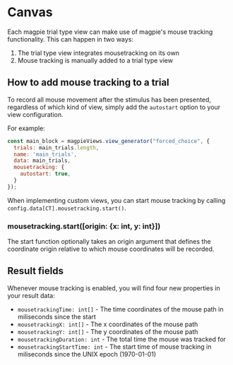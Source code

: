 # Canvas

Each magpie trial type view can make use of magpie's mouse tracking functionality. This can happen in two ways:

1. The trial type view integrates mousetracking on its own
2. Mouse tracking is manually added to a trial type view

## How to add mouse tracking to a trial

To record all mouse movement after the stimulus has been presented, regardless of which kind of view, simply add the `autostart` option to your view configuration.

For example:

```js
const main_block = magpieViews.view_generator("forced_choice", {
  trials: main_trials.length,
  name: 'main_trials',
  data: main_trials,
  mousetracking: {
    autostart: true,
  }
});
```

When implementing custom views, you can start mouse tracking by calling `config.data[CT].mousetracking.start()`.

### mousetracking.start([origin: {x: int, y: int}])
The start function optionally takes an origin argument that defines the coordinate origin relative to which mouse coordinates will be recorded.

## Result fields
Whenever mouse tracking is enabled, you will find four new properties in your result data:

* `mousetrackingTime: int[]` - The time coordinates of the mouse path in miliseconds since the start
* `mousetrackingX: int[]` - The x coordinates of the mouse path
* `mousetrackingY: int[]` - The y coordinates of the mouse path
* `mousetrackingDuration: int` - The total time the mouse was tracked for
* `mousetrackingStartTime: int` - The start time of mouse tracking in miliseconds since the UNIX epoch (1970-01-01)
